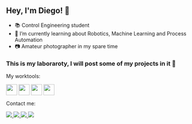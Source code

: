 ## Hey, I'm Diego! 👋

- 📚 Control Engineering student
- 🧐 I’m currently learning about Robotics, Machine Learning and Process Automation
- 📷 Amateur photographer in my spare time

### This is my laboraroty, I will post some of my projects in it 🤖
My worktools:
<div>
  <img align="center" alt="" height="30" width="30" src="https://cdn.jsdelivr.net/gh/devicons/devicon@latest/icons/python/python-original.svg">
  <img align="center" alt="" height="30" width="30" src="https://cdn.jsdelivr.net/gh/devicons/devicon@latest/icons/matlab/matlab-original.svg">
  <img align="center" alt="" height="30" width="30" src="https://cdn.jsdelivr.net/gh/devicons/devicon@latest/icons/arduino/arduino-original.svg">
  <img align="center" alt="" height="30" width="30" src="https://qph.cf2.quoracdn.net/main-qimg-102fec010b7e7e775752cafab76cfe2e">
</div>

Contact me:
<div>
  <a href="https://www.linkedin.com/in/diego-xavier-m" target="_blank"><img src="https://img.shields.io/badge/LinkedIn-0077B5?style=for-the-badge&logo=linkedin&logoColor=white">
  <a href="mailto:contato.diegoxaviermachado@gmail.com" target="_blank"><img src="https://img.shields.io/badge/Gmail-D14836?style=for-the-badge&logo=gmail&logoColor=white">
  <a href="https://wa.me/5528999210796" target="_blank"><img src="https://img.shields.io/badge/WhatsApp-25D366?style=for-the-badge&logo=whatsapp&logoColor=white">
  <a href="https://www.instagram.com/diegus_xavier" target="_blank"><img src="https://img.shields.io/badge/Instagram-E4405F?style=for-the-badge&logo=instagram&logoColor=white">
</div>

